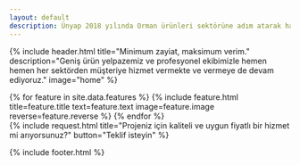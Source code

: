 ```yaml
---
layout: default
description: Ünyap 2018 yılında Orman ürünleri sektörüne adım atarak hassasiyet ve tempo ile faaliyetlerini devam ettirmektedir.
---
```


{% include header.html
  title="Minimum zayiat, maksimum verim."
  description="Geniş ürün yelpazemiz ve profesyonel ekibimizle hemen hemen her sektörden müşteriye hizmet vermekte ve vermeye de devam ediyoruz."
  image="home"
%}

<main>
  <div id="features">
    {% for feature in site.data.features %}
      {% include feature.html
        title=feature.title
        text=feature.text
        image=feature.image
        reverse=feature.reverse
      %}
    {% endfor %}
  </div>
  {% include request.html
    title="Projeniz için kaliteli ve uygun fiyatlı bir hizmet mi arıyorsunuz?"
    button="Teklif isteyin"
  %}
</main>

{% include footer.html %}
